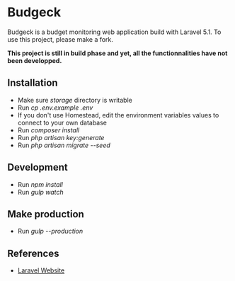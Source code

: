 # Budgeck 

Budgeck is a budget monitoring web application build with Laravel 5.1. To use this project, please make a fork.

**This project is still in build phase and yet, all the functionnalities have not been developped.**

## Installation

- Make sure *storage* directory is writable
- Run *cp .env.example .env*
- If you don't use Homestead, edit the environment variables values to connect to your own database
- Run *composer install*
- Run *php artisan key:generate*
- Run *php artisan migrate --seed*

## Development

- Run *npm install*
- Run *gulp watch*

## Make production


- Run *gulp --production*

## References

- [Laravel Website](http://laravel.com/)

